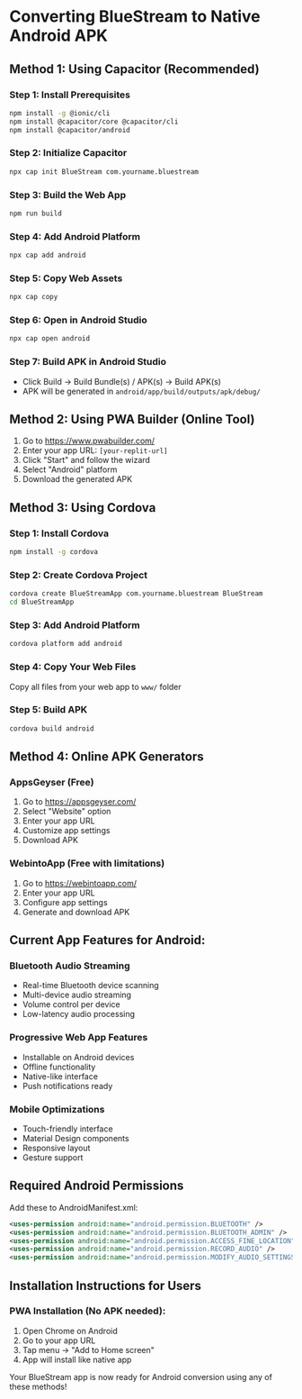 # Converting BlueStream to Native Android APK

## Method 1: Using Capacitor (Recommended)

### Step 1: Install Prerequisites
```bash
npm install -g @ionic/cli
npm install @capacitor/core @capacitor/cli
npm install @capacitor/android
```

### Step 2: Initialize Capacitor
```bash
npx cap init BlueStream com.yourname.bluestream
```

### Step 3: Build the Web App
```bash
npm run build
```

### Step 4: Add Android Platform
```bash
npx cap add android
```

### Step 5: Copy Web Assets
```bash
npx cap copy
```

### Step 6: Open in Android Studio
```bash
npx cap open android
```

### Step 7: Build APK in Android Studio
- Click Build → Build Bundle(s) / APK(s) → Build APK(s)
- APK will be generated in `android/app/build/outputs/apk/debug/`

## Method 2: Using PWA Builder (Online Tool)

1. Go to https://www.pwabuilder.com/
2. Enter your app URL: `[your-replit-url]`
3. Click "Start" and follow the wizard
4. Select "Android" platform
5. Download the generated APK

## Method 3: Using Cordova

### Step 1: Install Cordova
```bash
npm install -g cordova
```

### Step 2: Create Cordova Project
```bash
cordova create BlueStreamApp com.yourname.bluestream BlueStream
cd BlueStreamApp
```

### Step 3: Add Android Platform
```bash
cordova platform add android
```

### Step 4: Copy Your Web Files
Copy all files from your web app to `www/` folder

### Step 5: Build APK
```bash
cordova build android
```

## Method 4: Online APK Generators

### AppsGeyser (Free)
1. Go to https://appsgeyser.com/
2. Select "Website" option
3. Enter your app URL
4. Customize app settings
5. Download APK

### WebintoApp (Free with limitations)
1. Go to https://webintoapp.com/
2. Enter your app URL
3. Configure app settings
4. Generate and download APK

## Current App Features for Android:

### Bluetooth Audio Streaming
- Real-time Bluetooth device scanning
- Multi-device audio streaming
- Volume control per device
- Low-latency audio processing

### Progressive Web App Features
- Installable on Android devices
- Offline functionality
- Native-like interface
- Push notifications ready

### Mobile Optimizations
- Touch-friendly interface
- Material Design components
- Responsive layout
- Gesture support

## Required Android Permissions

Add these to AndroidManifest.xml:
```xml
<uses-permission android:name="android.permission.BLUETOOTH" />
<uses-permission android:name="android.permission.BLUETOOTH_ADMIN" />
<uses-permission android:name="android.permission.ACCESS_FINE_LOCATION" />
<uses-permission android:name="android.permission.RECORD_AUDIO" />
<uses-permission android:name="android.permission.MODIFY_AUDIO_SETTINGS" />
```

## Installation Instructions for Users

### PWA Installation (No APK needed):
1. Open Chrome on Android
2. Go to your app URL
3. Tap menu → "Add to Home screen"
4. App will install like native app

Your BlueStream app is now ready for Android conversion using any of these methods!